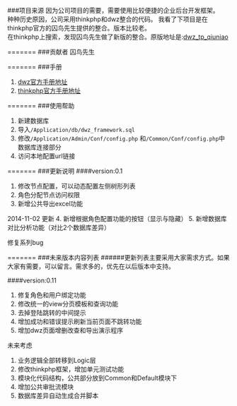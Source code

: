 ###项目来源
因为公司项目的需要，需要使用比较便捷的企业后台开发框架。  
种种历史原因，公司采用thinkphp和dwz整合的代码。 
我看了下项目是在thinkphp官方的囚鸟先生提供的整合。版本比较老。  
在thinkphp上搜索，发现囚鸟先生做了新版的整合。原版地址是:[dwz_tp_qiuniao]   

=======
###贡献者
囚鸟先生

=======
###手册

1. [dwz官方手册地址][dwz_doc]
2. [thinkphp官方手册地址][think_php]


=======
###使用帮助
1. 新建数据库
2. 导入```/Application/db/dwz_framework.sql```
3. 修改```/Application/Admin/Conf/config.php```
和```/Common/Conf/config.php```中数据库连接部分
4. 访问本地配置url链接

=======
###更新说明
####version:0.1 
1. 修改节点配置，可以动态配置左侧树形列表
2. 角色分配节点访问权限
3. 新增公共导出excel功能

2014-11-02 更新
4. 新增根据角色配置功能的按钮（显示与隐藏）
5. 新增数据库对比分析功能（对比2个数据库差异）

修复系列bug

=======
###未来版本内容列表
######更新列表主要采用大家需求方式。如果大家有需要，可以留言。需求多的，优先在以后版本中支持。

####version:0.11
1. 修复角色和用户绑定功能
2. 修改统一的view分页模板和查询功能
3. 去掉登陆跳转的中间提示
4. 增加成功和错误提示刷新当前页面不跳转功能
5. 增加dwz页面增删改查和导出演示程序

未来考虑  

1. 业务逻辑全部转移到Logic层
2. 修改thinkphp框架，增加单元测试功能 
3. 模块化代码结构，公共部分放到Common和Default模块下
4. 增加公共审批流模块
5. 数据库差异自动生成合并脚本



[dwz_tp_qiuniao]:http://www.thinkphp.cn/code/751.html
[dwz_doc]:https://code.csdn.net/dwzteam/dwz_jui/tree/master/doc
[think_php]:http://document.thinkphp.cn/manual_3_2.html
